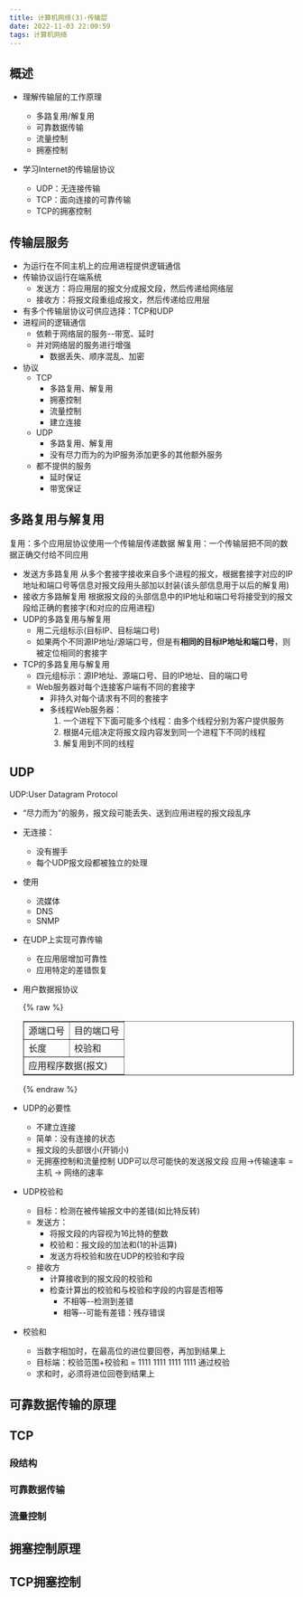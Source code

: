 ```yaml
---
title: 计算机网络(3)-传输层
date: 2022-11-03 22:00:59
tags: 计算机网络
---
```


## 概述

- 理解传输层的工作原理

  - 多路复用/解复用
  - 可靠数据传输
  - 流量控制
  - 拥塞控制
- 学习Internet的传输层协议

  - UDP：无连接传输
  - TCP：面向连接的可靠传输
  - TCP的拥塞控制

<!-- more -->

## 传输层服务

- 为运行在不同主机上的应用进程提供逻辑通信
- 传输协议运行在端系统
  - 发送方：将应用层的报文分成报文段，然后传递给网络层
  - 接收方：将报文段重组成报文，然后传递给应用层
- 有多个传输层协议可供应选择：TCP和UDP
- 进程间的逻辑通信
  - 依赖于网络层的服务--带宽、延时
  - 并对网络层的服务进行增强
    - 数据丢失、顺序混乱、加密
- 协议
  - TCP
    - 多路复用、解复用
    - 拥塞控制
    - 流量控制
    - 建立连接
  - UDP
    - 多路复用、解复用
    - 没有尽力而为的为IP服务添加更多的其他额外服务
  - 都不提供的服务
    - 延时保证
    - 带宽保证

## 多路复用与解复用

复用：多个应用层协议使用一个传输层传递数据
解复用：一个传输层把不同的数据正确交付给不同应用

- 发送方多路复用
  从多个套接字接收来自多个进程的报文，根据套接字对应的IP地址和端口号等信息对报文段用头部加以封装(该头部信息用于以后的解复用)
- 接收方多路解复用
  根据报文段的头部信息中的IP地址和端口号将接受到的报文段给正确的套接字(和对应的应用进程)
- UDP的多路复用与解复用
  - 用二元组标示(目标IP、目标端口号)
  - 如果两个不同源IP地址/源端口号，但是有**相同的目标IP地址和端口号**，则被定位相同的套接字
- TCP的多路复用与解复用
  - 四元组标示：源IP地址、源端口号、目的IP地址、目的端口号
  - Web服务器对每个连接客户端有不同的套接字
    - 非持久对每个请求有不同的套接字
    - 多线程Web服务器：
      1. 一个进程下下面可能多个线程：由多个线程分别为客户提供服务
      2. 根据4元组决定将报文段内容发到同一个进程下不同的线程
      3. 解复用到不同的线程

## UDP

UDP:User Datagram Protocol

- “尽力而为”的服务，报文段可能丢失、送到应用进程的报文段乱序
- 无连接：
  - 没有握手
  - 每个UDP报文段都被独立的处理
- 使用
  - 流媒体
  - DNS
  - SNMP
- 在UDP上实现可靠传输
  - 在应用层增加可靠性
  - 应用特定的差错恢复
- 用户数据报协议

  {% raw %}
  <div style="text-align: center;">
  <table border="1">
  <tr>
     <td>源端口号</td>
     <td>目的端口号</td>
  </tr>
  <tr>
     <td>长度</td>
     <td>校验和</td>
  </tr>
  <tr>
     <td colspan="2">应用程序数据(报文)</td>
  </tr>
  </table>
  </div>
  {% endraw %}


- UDP的必要性
  - 不建立连接
  - 简单：没有连接的状态
  - 报文段的头部很小(开销小)
  - 无拥塞控制和流量控制
    UDP可以尽可能快的发送报文段
    应用->传输速率 = 主机 -> 网络的速率

- UDP校验和
  - 目标：检测在被传输报文中的差错(如比特反转)
  - 发送方：
    - 将报文段的内容视为16比特的整数
    - 校验和：报文段的加法和(1的补运算)
    - 发送方将校验和放在UDP的校验和字段
  - 接收方
    - 计算接收到的报文段的校验和
    - 检查计算出的校验和与校验和字段的内容是否相等
      - 不相等--检测到差错
      - 相等--可能有差错：残存错误
- 校验和
  - 当数字相加时，在最高位的进位要回卷，再加到结果上
  - 目标端：校验范围+校验和 = 1111 1111 1111 1111 通过校验
  - 求和时，必须将进位回卷到结果上

## 可靠数据传输的原理

## TCP

### 段结构

### 可靠数据传输

### 流量控制

## 拥塞控制原理

## TCP拥塞控制
